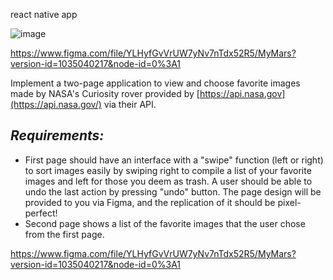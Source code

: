 react native app <br />

![image](https://user-images.githubusercontent.com/880583/146507665-95a75e40-53a8-457b-a158-676dd87fdf6a.png)

https://www.figma.com/file/YLHyfGvVrUW7yNv7nTdx52R5/MyMars?version-id=1035040217&node-id=0%3A1

Implement a two-page application to view and choose favorite images made by NASA's Curiosity rover provided by [https://api.nasa.gov](https://api.nasa.gov/) via their API.

## *Requirements:*

- First page should have an interface with a "swipe" function (left or right) to sort images easily by swiping right to compile a list of your favorite images and left for those you deem as trash. A user should be able to undo the last action by pressing "undo" button. The page design will be provided to you via Figma, and the replication of it should be pixel-perfect!
- Second page shows a list of the favorite images that the user chose from the first page. 

https://www.figma.com/file/YLHyfGvVrUW7yNv7nTdx52R5/MyMars?version-id=1035040217&node-id=0%3A1
